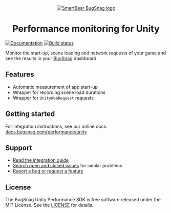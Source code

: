 <div align="center">
  <a href="https://www.bugsnag.com/platforms/unity">
    <picture>
      <source media="(prefers-color-scheme: dark)" srcset="https://assets.smartbear.com/m/3dab7e6cf880aa2b/original/BugSnag-Repository-Header-Dark.svg">
      <img alt="SmartBear BugSnag logo" src="https://assets.smartbear.com/m/3945e02cdc983893/original/BugSnag-Repository-Header-Light.svg">
    </picture>
  </a>
  <h1>Performance monitoring for Unity</h1>
</div>

[![Documentation](https://img.shields.io/badge/documentation-latest-blue.svg)](https://docs.bugsnag.com/performance/unity/)
[![Build status](https://badge.buildkite.com/7d0c92f58cf5e7fca4d3efc3aecf414ce10cdb010b7ec81688.svg?branch=main)](https://buildkite.com/bugsnag/bugsnag-unity-performance)

Monitor the start-up, scene loading and network requests of your game and see the results in your [BugSnag](https://www.bugsnag.com) dashboard.

## Features

- Automatic measurement of app start-up
- Wrapper for recording scene load durations
- Wrapper for `UnityWebRequest` requests

## Getting started

For integration instructions, see our online docs: [docs.bugsnag.com/performance/unity](https://docs.bugsnag.com/performance/unity)

## Support

* [Read the integration guide](https://docs.bugsnag.com/performance/unity/)
* [Search open and closed issues](https://github.com/bugsnag/bugsnag-unity-performance/issues?utf8=✓&q=is%3Aissue) for similar problems
* [Report a bug or request a feature](https://github.com/bugsnag/bugsnag-unity-performance/issues/new)

## License

The BugSnag Unity Performance SDK is free software released under the MIT License. See the [LICENSE](./LICENSE) for details.